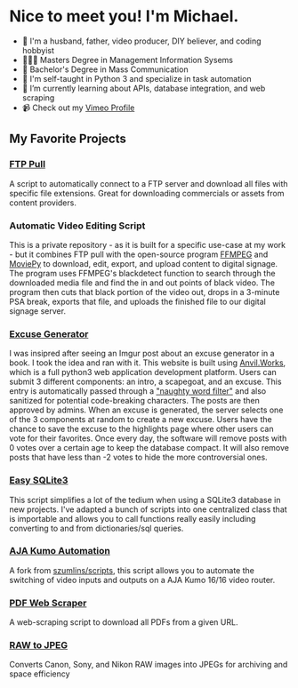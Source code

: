 # Nice to meet you! I'm Michael.
- 👋 I'm a husband, father, video producer, DIY believer, and coding hobbyist
- 👨🏻‍🎓 Masters Degree in Management Information Sysems
- 🎥 Bachelor's Degree in Mass Communication
- 🐍 I'm self-taught in Python 3 and specialize in task automation
- 🌱 I’m currently learning about APIs, database integration, and web scraping
- 📹 Check out my [Vimeo Profile](https://vimeo.com/migillett)

## My Favorite Projects

### [FTP Pull](https://github.com/migillett/FTP_Pull)
A script to automatically connect to a FTP server and download all files with specific file extensions. Great for downloading commercials or assets from content providers.

### Automatic Video Editing Script
This is a private repository - as it is built for a specific use-case at my work - but it combines FTP pull with the open-source program [FFMPEG](https://ffmpeg.org/) and [MoviePy](https://pypi.org/project/moviepy/) to download, edit, export, and upload content to digital signage. The program uses FFMPEG's blackdetect function to search through the downloaded media file and find the in and out points of black video. The program then cuts that black portion of the video out, drops in a 3-minute PSA break, exports that file, and uploads the finished file to our digital signage server.

### [Excuse Generator](https://excusegenerator.anvil.app/)
I was insipred after seeing an Imgur post about an excuse generator in a book. I took the idea and ran with it. This website is built using [Anvil.Works](https://anvil.works), which is a full python3 web application development platform. Users can submit 3 different components: an intro, a scapegoat, and an excuse. This entry is automatically passed through a ["naughty word filter"](https://github.com/LDNOOBW/List-of-Dirty-Naughty-Obscene-and-Otherwise-Bad-Words/blob/master/en) and also sanitized for potential code-breaking characters. The posts are then approved by admins. When an excuse is generated, the server selects one of the 3 components at random to create a new excuse. Users have the chance to save the excuse to the highlights page where other users can vote for their favorites. Once every day, the software will remove posts with 0 votes over a certain age to keep the database compact. It will also remove posts that have less than -2 votes to hide the more controversial ones.

### [Easy SQLite3](https://github.com/migillett/Easy_SQLite3)
This script simplifies a lot of the tedium when using a SQLite3 database in new projects. I've adapted a bunch of scripts into one centralized class that is importable and allows you to call functions really easily including converting to and from dictionaries/sql queries.

### [AJA Kumo Automation](https://github.com/migillett/AJA-Kumo-Automation)
A fork from [szumlins/scripts](https://github.com/szumlins/Scripts), this script allows you to automate the switching of video inputs and outputs on a AJA Kumo 16/16 video router.

### [PDF Web Scraper](https://github.com/migillett/PDF-Downloader)
A web-scraping script to download all PDFs from a given URL.

### [RAW to JPEG](https://github.com/migillett/RAW-to-JPEG)
Converts Canon, Sony, and Nikon RAW images into JPEGs for archiving and space efficiency
